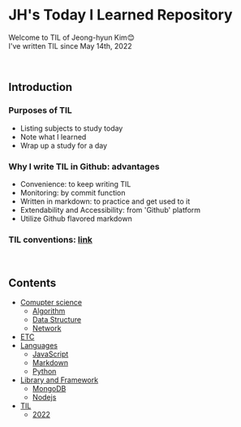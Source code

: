 # **JH's Today I Learned Repository**
Welcome to TIL of Jeong-hyun Kim😊 <br>
I've written TIL since May 14th, 2022

<br>

## **Introduction**

### Purposes of TIL
- Listing subjects to study today
- Note what I learned
- Wrap up a study for a day

### Why I write TIL in Github: advantages
- Convenience: to keep writing TIL 
- Monitoring: by commit function
- Written in markdown: to practice and get used to it
- Extendability and Accessibility: from 'Github' platform
- Utilize Github flavored markdown

### TIL conventions: [link](./conventions.md)

<br>

## **Contents**
- [Comupter science](/Computer%20science/)
  * [Algorithm](./Computer%20science/Algorithm/)
  * [Data Structure](./Computer%20science/Data%20structure/)
  * [Network](./Computer%20science/Network/)
- [ETC](./ETC/)
- [Languages](./Languages/)
  * [JavaScript](./Languages/JavaScript/)
  * [Markdown](./Languages/Markdown/)
  * [Python](./Languages/Python/)
- [Library and Framework](./Library%20and%20Framework/)
  * [MongoDB](./Library%20and%20Framework/MongoDB/)
  * [Nodejs](./Library%20and%20Framework/Nodejs/)
- [TIL](./TIL/)
  * [2022](./TIL/2022/)